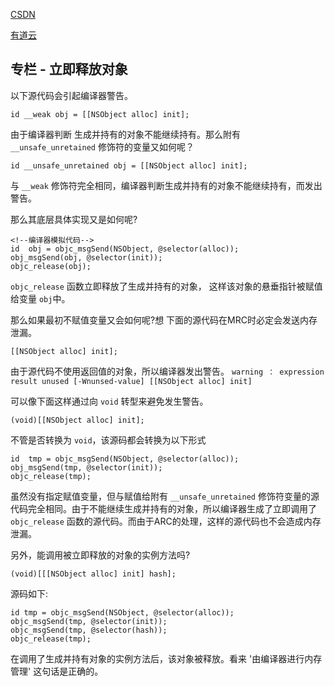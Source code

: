 [CSDN](http://blog.csdn.net/Blog751196085/article/category/7319390)

[有道云]()


## 专栏 - 立即释放对象

以下源代码会引起编译器警告。
```
id __weak obj = [[NSObject alloc] init];
```
由于编译器判断 生成并持有的对象不能继续持有。那么附有 `__unsafe_unretained` 修饰符的变量又如何呢？

```
id __unsafe_unretained obj = [[NSObject alloc] init];
```
与 `__weak` 修饰符完全相同，编译器判断生成并持有的对象不能继续持有，而发出警告。

那么其底层具体实现又是如何呢?

```
<!--编译器模拟代码-->
id  obj = objc_msgSend(NSObject, @selector(alloc));
obj_msgSend(obj, @selector(init));
objc_release(obj);
```
`objc_release` 函数立即释放了生成并持有的对象， 这样该对象的悬垂指针被赋值给变量 `obj`中。

那么如果最初不赋值变量又会如何呢?想 下面的源代码在MRC时必定会发送内存泄漏。

```
[[NSObject alloc] init];
```

由于源代码不使用返回值的对象，所以编译器发出警告。
`warning ： expression result unused [-Wnunsed-value] [[NSObject alloc] init]`

可以像下面这样通过向 `void` 转型来避免发生警告。

```
(void)[[NSObject alloc] init];
```
不管是否转换为 `void`，该源码都会转换为以下形式

```
id  tmp = objc_msgSend(NSObject, @selector(alloc));
obj_msgSend(tmp, @selector(init));
objc_release(tmp);
```
虽然没有指定赋值变量，但与赋值给附有 `__unsafe_unretained` 修饰符变量的源代码完全相同。由于不能继续生成并持有的对象，所以编译器生成了立即调用了 `objc_release` 函数的源代码。而由于ARC的处理，这样的源代码也不会造成内存泄漏。

另外，能调用被立即释放的对象的实例方法吗?

```(void)[[[NSObject alloc] init] hash];```

源码如下:

```
id tmp = objc_msgSend(NSObject, @selector(alloc));
objc_msgSend(tmp, @selector(init));
objc_msgSend(tmp, @selector(hash));
objc_release(tmp);
```
在调用了生成并持有对象的实例方法后，该对象被释放。看来 '由编译器进行内存管理' 这句话是正确的。

